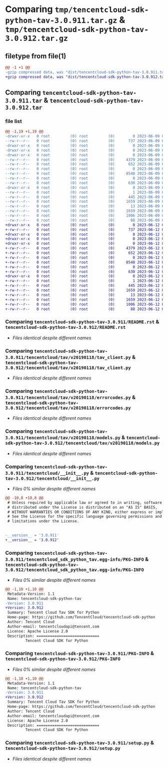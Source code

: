 # Comparing `tmp/tencentcloud-sdk-python-tav-3.0.911.tar.gz` & `tmp/tencentcloud-sdk-python-tav-3.0.912.tar.gz`

## filetype from file(1)

```diff
@@ -1 +1 @@
-gzip compressed data, was "dist/tencentcloud-sdk-python-tav-3.0.911.tar", last modified: Fri Jun  9 02:27:17 2023, max compression
+gzip compressed data, was "dist/tencentcloud-sdk-python-tav-3.0.912.tar", last modified: Mon Jun 12 03:12:06 2023, max compression
```

## Comparing `tencentcloud-sdk-python-tav-3.0.911.tar` & `tencentcloud-sdk-python-tav-3.0.912.tar`

### file list

```diff
@@ -1,19 +1,19 @@
-drwxr-xr-x   0 root         (0) root         (0)        0 2023-06-09 02:27:17.000000 tencentcloud-sdk-python-tav-3.0.911/
--rw-r--r--   0 root         (0) root         (0)      737 2023-06-09 02:27:17.000000 tencentcloud-sdk-python-tav-3.0.911/README.rst
-drwxr-xr-x   0 root         (0) root         (0)        0 2023-06-09 02:27:17.000000 tencentcloud-sdk-python-tav-3.0.911/tencentcloud/
-drwxr-xr-x   0 root         (0) root         (0)        0 2023-06-09 02:27:17.000000 tencentcloud-sdk-python-tav-3.0.911/tencentcloud/tav/
-drwxr-xr-x   0 root         (0) root         (0)        0 2023-06-09 02:27:17.000000 tencentcloud-sdk-python-tav-3.0.911/tencentcloud/tav/v20190118/
--rw-r--r--   0 root         (0) root         (0)     4379 2023-06-09 02:27:17.000000 tencentcloud-sdk-python-tav-3.0.911/tencentcloud/tav/v20190118/tav_client.py
--rw-r--r--   0 root         (0) root         (0)      652 2023-06-09 02:27:17.000000 tencentcloud-sdk-python-tav-3.0.911/tencentcloud/tav/v20190118/errorcodes.py
--rw-r--r--   0 root         (0) root         (0)        0 2023-06-09 02:27:17.000000 tencentcloud-sdk-python-tav-3.0.911/tencentcloud/tav/v20190118/__init__.py
--rw-r--r--   0 root         (0) root         (0)     8548 2023-06-09 02:27:17.000000 tencentcloud-sdk-python-tav-3.0.911/tencentcloud/tav/v20190118/models.py
--rw-r--r--   0 root         (0) root         (0)        0 2023-06-09 02:27:17.000000 tencentcloud-sdk-python-tav-3.0.911/tencentcloud/tav/__init__.py
--rw-r--r--   0 root         (0) root         (0)      630 2023-06-09 02:27:17.000000 tencentcloud-sdk-python-tav-3.0.911/tencentcloud/__init__.py
-drwxr-xr-x   0 root         (0) root         (0)        0 2023-06-09 02:27:17.000000 tencentcloud-sdk-python-tav-3.0.911/tencentcloud_sdk_python_tav.egg-info/
--rw-r--r--   0 root         (0) root         (0)        1 2023-06-09 02:27:17.000000 tencentcloud-sdk-python-tav-3.0.911/tencentcloud_sdk_python_tav.egg-info/dependency_links.txt
--rw-r--r--   0 root         (0) root         (0)      445 2023-06-09 02:27:17.000000 tencentcloud-sdk-python-tav-3.0.911/tencentcloud_sdk_python_tav.egg-info/SOURCES.txt
--rw-r--r--   0 root         (0) root         (0)     1659 2023-06-09 02:27:17.000000 tencentcloud-sdk-python-tav-3.0.911/tencentcloud_sdk_python_tav.egg-info/PKG-INFO
--rw-r--r--   0 root         (0) root         (0)       13 2023-06-09 02:27:17.000000 tencentcloud-sdk-python-tav-3.0.911/tencentcloud_sdk_python_tav.egg-info/top_level.txt
--rw-r--r--   0 root         (0) root         (0)     1659 2023-06-09 02:27:17.000000 tencentcloud-sdk-python-tav-3.0.911/PKG-INFO
--rw-r--r--   0 root         (0) root         (0)     1006 2023-06-09 02:27:17.000000 tencentcloud-sdk-python-tav-3.0.911/setup.py
--rw-r--r--   0 root         (0) root         (0)       88 2023-06-09 02:27:17.000000 tencentcloud-sdk-python-tav-3.0.911/setup.cfg
+drwxr-xr-x   0 root         (0) root         (0)        0 2023-06-12 03:12:06.000000 tencentcloud-sdk-python-tav-3.0.912/
+-rw-r--r--   0 root         (0) root         (0)      737 2023-06-12 03:12:06.000000 tencentcloud-sdk-python-tav-3.0.912/README.rst
+drwxr-xr-x   0 root         (0) root         (0)        0 2023-06-12 03:12:06.000000 tencentcloud-sdk-python-tav-3.0.912/tencentcloud/
+drwxr-xr-x   0 root         (0) root         (0)        0 2023-06-12 03:12:06.000000 tencentcloud-sdk-python-tav-3.0.912/tencentcloud/tav/
+drwxr-xr-x   0 root         (0) root         (0)        0 2023-06-12 03:12:06.000000 tencentcloud-sdk-python-tav-3.0.912/tencentcloud/tav/v20190118/
+-rw-r--r--   0 root         (0) root         (0)     4379 2023-06-12 03:12:06.000000 tencentcloud-sdk-python-tav-3.0.912/tencentcloud/tav/v20190118/tav_client.py
+-rw-r--r--   0 root         (0) root         (0)      652 2023-06-12 03:12:06.000000 tencentcloud-sdk-python-tav-3.0.912/tencentcloud/tav/v20190118/errorcodes.py
+-rw-r--r--   0 root         (0) root         (0)        0 2023-06-12 03:12:06.000000 tencentcloud-sdk-python-tav-3.0.912/tencentcloud/tav/v20190118/__init__.py
+-rw-r--r--   0 root         (0) root         (0)     8548 2023-06-12 03:12:06.000000 tencentcloud-sdk-python-tav-3.0.912/tencentcloud/tav/v20190118/models.py
+-rw-r--r--   0 root         (0) root         (0)        0 2023-06-12 03:12:06.000000 tencentcloud-sdk-python-tav-3.0.912/tencentcloud/tav/__init__.py
+-rw-r--r--   0 root         (0) root         (0)      630 2023-06-12 03:12:06.000000 tencentcloud-sdk-python-tav-3.0.912/tencentcloud/__init__.py
+drwxr-xr-x   0 root         (0) root         (0)        0 2023-06-12 03:12:06.000000 tencentcloud-sdk-python-tav-3.0.912/tencentcloud_sdk_python_tav.egg-info/
+-rw-r--r--   0 root         (0) root         (0)        1 2023-06-12 03:12:06.000000 tencentcloud-sdk-python-tav-3.0.912/tencentcloud_sdk_python_tav.egg-info/dependency_links.txt
+-rw-r--r--   0 root         (0) root         (0)      445 2023-06-12 03:12:06.000000 tencentcloud-sdk-python-tav-3.0.912/tencentcloud_sdk_python_tav.egg-info/SOURCES.txt
+-rw-r--r--   0 root         (0) root         (0)     1659 2023-06-12 03:12:06.000000 tencentcloud-sdk-python-tav-3.0.912/tencentcloud_sdk_python_tav.egg-info/PKG-INFO
+-rw-r--r--   0 root         (0) root         (0)       13 2023-06-12 03:12:06.000000 tencentcloud-sdk-python-tav-3.0.912/tencentcloud_sdk_python_tav.egg-info/top_level.txt
+-rw-r--r--   0 root         (0) root         (0)     1659 2023-06-12 03:12:06.000000 tencentcloud-sdk-python-tav-3.0.912/PKG-INFO
+-rw-r--r--   0 root         (0) root         (0)     1006 2023-06-12 03:12:06.000000 tencentcloud-sdk-python-tav-3.0.912/setup.py
+-rw-r--r--   0 root         (0) root         (0)       88 2023-06-12 03:12:06.000000 tencentcloud-sdk-python-tav-3.0.912/setup.cfg
```

### Comparing `tencentcloud-sdk-python-tav-3.0.911/README.rst` & `tencentcloud-sdk-python-tav-3.0.912/README.rst`

 * *Files identical despite different names*

### Comparing `tencentcloud-sdk-python-tav-3.0.911/tencentcloud/tav/v20190118/tav_client.py` & `tencentcloud-sdk-python-tav-3.0.912/tencentcloud/tav/v20190118/tav_client.py`

 * *Files identical despite different names*

### Comparing `tencentcloud-sdk-python-tav-3.0.911/tencentcloud/tav/v20190118/errorcodes.py` & `tencentcloud-sdk-python-tav-3.0.912/tencentcloud/tav/v20190118/errorcodes.py`

 * *Files identical despite different names*

### Comparing `tencentcloud-sdk-python-tav-3.0.911/tencentcloud/tav/v20190118/models.py` & `tencentcloud-sdk-python-tav-3.0.912/tencentcloud/tav/v20190118/models.py`

 * *Files identical despite different names*

### Comparing `tencentcloud-sdk-python-tav-3.0.911/tencentcloud/__init__.py` & `tencentcloud-sdk-python-tav-3.0.912/tencentcloud/__init__.py`

 * *Files 0% similar despite different names*

```diff
@@ -10,8 +10,8 @@
 # Unless required by applicable law or agreed to in writing, software
 # distributed under the License is distributed on an "AS IS" BASIS,
 # WITHOUT WARRANTIES OR CONDITIONS OF ANY KIND, either express or implied.
 # See the License for the specific language governing permissions and
 # limitations under the License.
 
 
-__version__ = '3.0.911'
+__version__ = '3.0.912'
```

### Comparing `tencentcloud-sdk-python-tav-3.0.911/tencentcloud_sdk_python_tav.egg-info/PKG-INFO` & `tencentcloud-sdk-python-tav-3.0.912/tencentcloud_sdk_python_tav.egg-info/PKG-INFO`

 * *Files 0% similar despite different names*

```diff
@@ -1,10 +1,10 @@
 Metadata-Version: 1.1
 Name: tencentcloud-sdk-python-tav
-Version: 3.0.911
+Version: 3.0.912
 Summary: Tencent Cloud Tav SDK for Python
 Home-page: https://github.com/TencentCloud/tencentcloud-sdk-python
 Author: Tencent Cloud
 Author-email: tencentcloudapi@tencent.com
 License: Apache License 2.0
 Description: ============================
         Tencent Cloud SDK for Python
```

### Comparing `tencentcloud-sdk-python-tav-3.0.911/PKG-INFO` & `tencentcloud-sdk-python-tav-3.0.912/PKG-INFO`

 * *Files 0% similar despite different names*

```diff
@@ -1,10 +1,10 @@
 Metadata-Version: 1.1
 Name: tencentcloud-sdk-python-tav
-Version: 3.0.911
+Version: 3.0.912
 Summary: Tencent Cloud Tav SDK for Python
 Home-page: https://github.com/TencentCloud/tencentcloud-sdk-python
 Author: Tencent Cloud
 Author-email: tencentcloudapi@tencent.com
 License: Apache License 2.0
 Description: ============================
         Tencent Cloud SDK for Python
```

### Comparing `tencentcloud-sdk-python-tav-3.0.911/setup.py` & `tencentcloud-sdk-python-tav-3.0.912/setup.py`

 * *Files identical despite different names*

